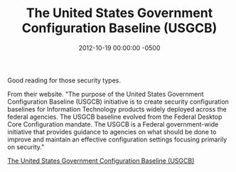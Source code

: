 ﻿---
layout: post
title:  The United States Government Configuration Baseline (USGCB)
date:   2012-10-19 00:00:00 -0500
categories: IT
---






Good reading for those security types.

From their website. "The purpose of the United States Government Configuration Baseline (USGCB) initiative is to create security configuration baselines for Information Technology products widely deployed across the federal agencies. The USGCB baseline evolved from the Federal Desktop Core Configuration mandate. The USGCB is a Federal government-wide initiative that provides guidance to agencies on what should be done to improve and maintain an effective configuration settings focusing primarily on security."

<a href="http://usgcb.nist.gov/">The United States Government Configuration Baseline (USGCB)</a>


